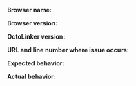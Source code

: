 <!--
Thanks for reporting an issue with OctoLinker! In order to help get the fastest
resolution to the problem, please fill in the following details:
-->

**Browser name:** 

**Browser version:** 

**OctoLinker version:** 

**URL and line number where issue occurs:** 

**Expected behavior:** 

**Actual behavior:** 
